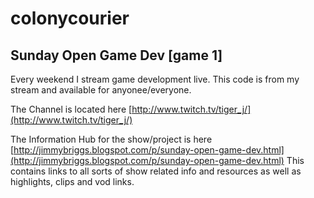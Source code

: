 colonycourier
=============

Sunday Open Game Dev [game 1]
-----------------------------

Every weekend I stream game development live. This code is from my stream and available for anyonee/everyone.

The Channel is located here [http://www.twitch.tv/tiger_j/](http://www.twitch.tv/tiger_j/)

The Information Hub for the show/project is here [http://jimmybriggs.blogspot.com/p/sunday-open-game-dev.html](http://jimmybriggs.blogspot.com/p/sunday-open-game-dev.html) This contains links to all sorts of show related info and resources as well as highlights, clips and vod links.
